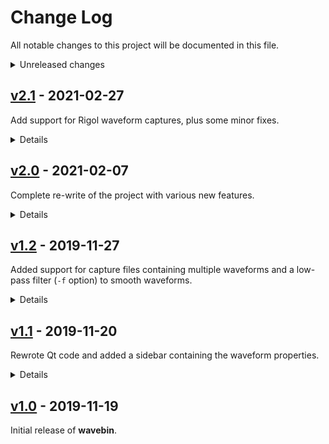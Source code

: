 # Change Log
All notable changes to this project will be documented in this file.

<details>
<summary>Unreleased changes</summary>

### Added
  - Persistent configuration options
  - Base class for vendor specific file parsers
  - Welcome screen with starting actions
  - Tool bar for common operations
  - Toggle menu bar visibility with `Alt` key
  - Update checker using GitHub API
  - Update installer using `pip`

### Changed
  - Rearrange PyQt5 interface code into multiple classes
  - Better documentation and type hinting
  - Global configuration object for all classes

### Fixed
  - Launcher executable script (`> wavebin` instead of `python3 -m wavebin`)
  - Minimum dependency versions
  - Minimum Python version check
</details>


## [v2.1](https://github.com/sam210723/wavebin/releases/tag/v2.1) - 2021-02-27
Add support for Rigol waveform captures, plus some minor fixes.

<details>
<summary>Details</summary>

### Added
  - Support for Rigol waveform captures

### Changed
  - Open file dialog in directory of current waveform capture

### Fixed
  - Minimum number of subsampling points
</details>


## [v2.0](https://github.com/sam210723/wavebin/releases/tag/v2.0) - 2021-02-07
Complete re-write of the project with various new features.

<details>
<summary>Details</summary>

### Added
  - Export waveforms to PulseView srzip file
  - Export waveforms to WAV files
  - Waveform clipping option for digital signals
  - Adjustable subsampling for large waveform captures
  - Hardware graphics acceleration with OpenGL
  - Colours for channels 3 and 4
  - GUI controls to repace CLI arguments
  - Hotkey support

### Changed
  - Show filter name when enabled
  - Waveform data type retrieved from header
  - Left axis label always from channel 0

### Fixed
  - Unit abbreviations in axis labels
  - Savitzky-Golay filter window calculation
  - Slow waveform rendering (see [pyqtgraph#533](https://github.com/pyqtgraph/pyqtgraph/issues/533))
  - Cleaner verbose console output formatting
</details>


## [v1.2](https://github.com/sam210723/wavebin/releases/tag/v1.2) - 2019-11-27
Added support for capture files containing multiple waveforms and a low-pass filter (``-f`` option) to smooth waveforms.

<details>
<summary>Details</summary>

### Added
  - Multi-waveform support
  - Waveform low-pass filter ([Savitzky-Golay](https://web.archive.org/web/20150710002613/http://wiki.scipy.org:80/Cookbook/SavitzkyGolay))
  - Waveform colours
  - Multi-waveform sample
  - Data waveform sample
  - Application icon

### Changed
  - Refactor detail sidebar
  - Remove ``magnitude`` dependency

### Fixed
  - np.linspace float deprecation warning
</details>


## [v1.1](https://github.com/sam210723/wavebin/releases/tag/v1.1) - 2019-11-20
Rewrote Qt code and added a sidebar containing the waveform properties.

<details>
<summary>Details</summary>

### Added
  - Waveform detail sidebar

### Changed
  - Disable Y axis zooming
  - Enum capitalisation

### Fixed
  - Qt code layout
</details>


## [v1.0](https://github.com/sam210723/wavebin/releases/tag/v1.0) - 2019-11-19
Initial release of **wavebin**.
